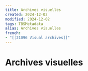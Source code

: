 ```yaml
---
title: Archives visuelles
created: 2024-12-02
modified: 2024-12-02
tags: TBSMetadata
alias: Archives visuelles
french:
- "[[21096 Visual archives]]"
---
```

# Archives visuelles
